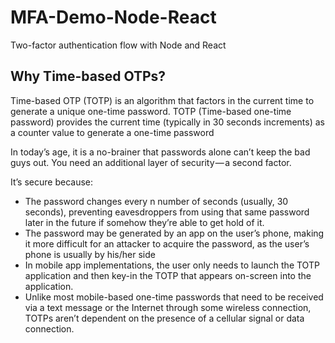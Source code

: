 # MFA-Demo-Node-React
Two-factor authentication flow with Node and React

## Why Time-based OTPs?

Time-based OTP (TOTP) is an algorithm that factors in the current time to generate a unique one-time password.
TOTP (Time-based one-time password) provides the current time (typically in 30 seconds increments) as a counter value to generate a one-time password 

In today’s age, it is a no-brainer that passwords alone can’t keep the bad guys out. You need an additional layer of security — a second factor.

It’s secure because:

- The password changes every n number of seconds (usually, 30 seconds), preventing eavesdroppers from using that same password later in the future if somehow they’re able to get hold of it.
- The password may be generated by an app on the user’s phone, making it more difficult for an attacker to acquire the password, as the user’s phone is usually by his/her side
- In mobile app implementations, the user only needs to launch the TOTP application and then key-in the TOTP that appears on-screen into the application.
- Unlike most mobile-based one-time passwords that need to be received via a text message or the Internet through some wireless connection, TOTPs aren’t dependent on the presence of a cellular signal or data connection.
